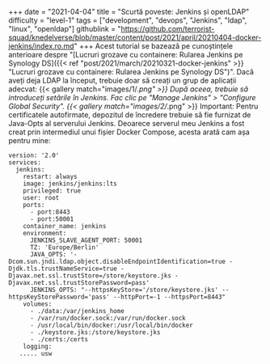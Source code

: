 +++
date = "2021-04-04"
title = "Scurtă poveste: Jenkins și openLDAP"
difficulty = "level-1"
tags = ["development", "devops", "Jenkins", "ldap", "linux", "openldap"]
githublink = "https://github.com/terrorist-squad/knedelverse/blob/master/content/post/2021/april/20210404-docker-jenkins/index.ro.md"
+++
Acest tutorial se bazează pe cunoștințele anterioare despre "[Lucruri grozave cu containere: Rularea Jenkins pe Synology DS]({{< ref "post/2021/march/20210321-docker-jenkins" >}} "Lucruri grozave cu containere: Rularea Jenkins pe Synology DS")". Dacă aveți deja LDAP la început, trebuie doar să creați un grup de aplicații adecvat:
{{< gallery match="images/1/*.png" >}}
După aceea, trebuie să introduceți setările în Jenkins. Fac clic pe "Manage Jenkins" > "Configure Global Security".
{{< gallery match="images/2/*.png" >}}
Important: Pentru certificatele autofirmate, depozitul de încredere trebuie să fie furnizat de Java-Opts al serverului Jenkins. Deoarece serverul meu Jenkins a fost creat prin intermediul unui fișier Docker Compose, acesta arată cam așa pentru mine:
```
version: '2.0'
services:
  jenkins:
    restart: always
    image: jenkins/jenkins:lts
    privileged: true
    user: root
    ports:
      - port:8443
      - port:50001
    container_name: jenkins
    environment:
      JENKINS_SLAVE_AGENT_PORT: 50001
      TZ: 'Europe/Berlin'
      JAVA_OPTS: '-Dcom.sun.jndi.ldap.object.disableEndpointIdentification=true -Djdk.tls.trustNameService=true -Djavax.net.ssl.trustStore=/store/keystore.jks -Djavax.net.ssl.trustStorePassword=pass'
      JENKINS_OPTS: "--httpsKeyStore='/store/keystore.jks' --httpsKeyStorePassword='pass' --httpPort=-1 --httpsPort=8443"
    volumes:
      - ./data:/var/jenkins_home
      - /var/run/docker.sock:/var/run/docker.sock
      - /usr/local/bin/docker:/usr/local/bin/docker
      - ./keystore.jks:/store/keystore.jks
      - ./certs:/certs
    logging:
   ..... usw

   ```
